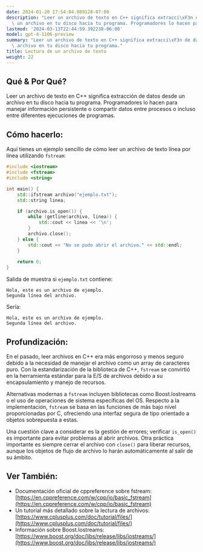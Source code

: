 ```yaml
---
date: 2024-01-20 17:54:04.089128-07:00
description: "Leer un archivo de texto en C++ significa extracci\xF3n de datos desde\
  \ un archivo en tu disco hacia tu programa. Programadores lo hacen para manejar\u2026"
lastmod: '2024-03-13T22:44:59.392238-06:00'
model: gpt-4-1106-preview
summary: "Leer un archivo de texto en C++ significa extracci\xF3n de datos desde un\
  \ archivo en tu disco hacia tu programa."
title: Lectura de un archivo de texto
weight: 22
---
```


## Qué & Por Qué?
Leer un archivo de texto en C++ significa extracción de datos desde un archivo en tu disco hacia tu programa. Programadores lo hacen para manejar información persistente o compartir datos entre procesos o incluso entre diferentes ejecuciones de programas.

## Cómo hacerlo:
Aquí tienes un ejemplo sencillo de cómo leer un archivo de texto línea por línea utilizando `fstream`:

```C++
#include <iostream>
#include <fstream>
#include <string>

int main() {
    std::ifstream archivo("ejemplo.txt");
    std::string linea;

    if (archivo.is_open()) {
        while (getline(archivo, linea)) {
            std::cout << linea << '\n';
        }
        archivo.close();
    } else {
        std::cout << "No se pudo abrir el archivo." << std::endl;
    }
    
    return 0;
}
```

Salida de muestra si `ejemplo.txt` contiene:
```
Hola, este es un archivo de ejemplo.
Segunda línea del archivo.
```

Sería:
```
Hola, este es un archivo de ejemplo.
Segunda línea del archivo.
```

## Profundización:
En el pasado, leer archivos en C++ era más engorroso y menos seguro debido a la necesidad de manejar el archivo como un array de caracteres puro. Con la estandarización de la biblioteca de C++, `fstream` se convirtió en la herramienta estándar para la E/S de archivos debido a su encapsulamiento y manejo de recursos.

Alternativas modernas a `fstream` incluyen bibliotecas como Boost.Iostreams o el uso de operaciones de sistema específicas del OS. Respecto a la implementación, `fstream` se basa en las funciones de más bajo nivel proporcionadas por C, ofreciendo una interfaz segura de tipo orientado a objetos sobrepuesta a estas.

Una cuestión clave a considerar es la gestión de errores; verificar `is_open()` es importante para evitar problemas al abrir archivos. Otra práctica importante es siempre cerrar el archivo con `close()` para liberar recursos, aunque los objetos de flujo de archivo lo harán automáticamente al salir de su ámbito.

## Ver También:
- Documentación oficial de cppreference sobre fstream: [https://en.cppreference.com/w/cpp/io/basic_fstream](https://en.cppreference.com/w/cpp/io/basic_fstream)
- Un tutorial más detallado sobre la lectura de archivos: [https://www.cplusplus.com/doc/tutorial/files/](https://www.cplusplus.com/doc/tutorial/files/)
- Información sobre Boost.Iostreams: [https://www.boost.org/doc/libs/release/libs/iostreams/](https://www.boost.org/doc/libs/release/libs/iostreams/)

